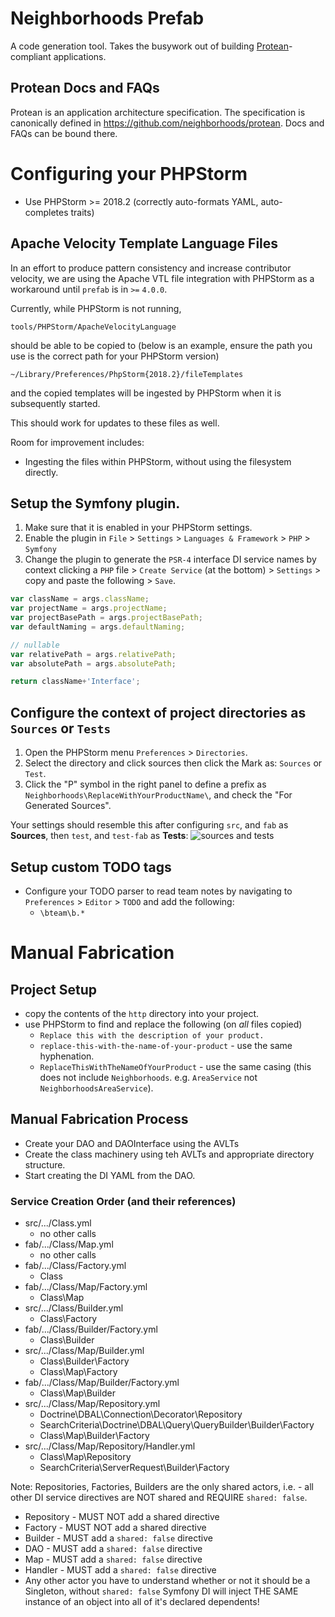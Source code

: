 # Neighborhoods Prefab
A code generation tool. Takes the busywork out of building [Protean](https://github.com/neighborhoods/protean)-compliant applications.

## Protean Docs and FAQs
Protean is an application architecture specification. The specification is canonically defined in https://github.com/neighborhoods/protean. Docs and FAQs can be bound there.

# Configuring your PHPStorm
* Use PHPStorm >= 2018.2 (correctly auto-formats YAML, auto-completes traits)

## Apache Velocity Template Language Files

In an effort to produce pattern consistency and increase contributor velocity, we are using the Apache VTL file integration with PHPStorm as a workaround until `prefab` is in `>=` `4.0.0`.

Currently, while PHPStorm is not running,

`tools/PHPStorm/ApacheVelocityLanguage`

should be able to be copied to (below is an example, ensure the path you use is the correct path for your PHPStorm version)

`~/Library/Preferences/PhpStorm{2018.2}/fileTemplates` 

and the copied templates will be ingested by PHPStorm when it is subsequently started.

This should work for updates to these files as well.

Room for improvement includes:
* Ingesting the files within PHPStorm, without using the filesystem directly.

## Setup the Symfony plugin.
1. Make sure that it is enabled in your PHPStorm settings.
1. Enable the plugin in `File` > `Settings` > `Languages & Framework` > `PHP` > `Symfony`
1. Change the plugin to generate the `PSR-4` interface DI service names by context clicking a `PHP` file > `Create Service` (at the bottom) > `Settings` > copy and paste the following > `Save`.
```javascript
var className = args.className;
var projectName = args.projectName;
var projectBasePath = args.projectBasePath;
var defaultNaming = args.defaultNaming;

// nullable
var relativePath = args.relativePath;
var absolutePath = args.absolutePath;

return className+'Interface';
```

## Configure the context of project directories as `Sources` or `Tests`
1. Open the PHPStorm menu `Preferences` > `Directories`. 
1. Select the directory and click sources then click the Mark as: `Sources` or `Test`. 
1. Click the "P" symbol in the right panel to define a prefix as `Neighborhoods\ReplaceWithYourProductName\`, and check the "For Generated Sources". 

Your settings should resemble this after configuring `src`, and `fab` as **Sources**, then `test`, and `test-fab` as **Tests**:
![sources and tests](https://user-images.githubusercontent.com/1881846/43653556-05c566d0-970e-11e8-8353-93b4055efc58.png) 
    
## Setup custom TODO tags    
* Configure your TODO parser to read team notes by navigating to `Preferences` > `Editor` > `TODO` and add the following:
    * `\bteam\b.*`

# Manual Fabrication

## Project Setup
* copy the contents of the `http` directory into your project.
* use PHPStorm to find and replace the following (on *all* files copied)
    * `Replace this with the description of your product.`
    * `replace-this-with-the-name-of-your-product` - use the same hyphenation.
    * `ReplaceThisWithTheNameOfYourProduct` - use the same casing (this does not include `Neighborhoods`. e.g. `AreaService` not `NeighborhoodsAreaService`).

## Manual Fabrication Process
* Create your DAO and DAOInterface using the AVLTs
* Create the class machinery using teh AVLTs and appropriate directory structure.
* Start creating the DI YAML from the DAO.

### Service Creation Order (and their references)
- src/.../Class.yml
	- no other calls
- fab/.../Class/Map.yml
	- no other calls
- fab/.../Class/Factory.yml
	- Class
- fab/.../Class/Map/Factory.yml
	- Class\Map
- src/.../Class/Builder.yml
	- Class\Factory
- fab/.../Class/Builder/Factory.yml
	- Class\Builder
- src/.../Class/Map/Builder.yml
	- Class\Builder\Factory
	- Class\Map\Factory
- fab/.../Class/Map/Builder/Factory.yml
	- Class\Map\Builder
- src/.../Class/Map/Repository.yml
	- Doctrine\DBAL\Connection\Decorator\Repository
	- SearchCriteria\Doctrine\DBAL\Query\QueryBuilder\Builder\Factory
	- Class\Map\Builder\Factory
- src/.../Class/Map/Repository/Handler.yml
	- Class\Map\Repository
	- SearchCriteria\ServerRequest\Builder\Factory

Note: 
Repositories, Factories, Builders are the only shared actors, i.e. - all other DI service directives are NOT shared and REQUIRE `shared: false`.

* Repository - MUST NOT add a shared directive
* Factory - MUST NOT add a shared directive
* Builder - MUST add a `shared: false` directive
* DAO - MUST add a `shared: false` directive
* Map - MUST add a `shared: false` directive
* Handler - MUST add a `shared: false` directive
* Any other actor you have to understand whether or not it should be a Singleton, without `shared: false` Symfony DI will inject THE SAME instance of an object into all of it's declared dependents!
